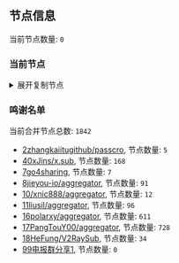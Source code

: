 
## 节点信息
当前节点数量: `0`
### 当前节点
<details>
  <summary>展开复制节点</summary>

    

</details>

### 鸣谢名单
当前合并节点总数: `1842`
- [2zhangkaiitugithub/passcro](https://github.com/zhangkaiitugithub/passcro), 节点数量: `5`
- [40xJins/x.sub](https://github.com/0xJins/x.sub), 节点数量: `168`
- [7go4sharing](https://github.com/go4sharing), 节点数量: `7`
- [8jieyou-io/aggregator](https://github.com/jieyou-io/aggregator), 节点数量: `91`
- [10/xnic888/aggregator](https://github.com/xnic888/aggregator), 节点数量: `12`
- [11liusil/aggregator](https://github.com/liusil/aggregator), 节点数量: `96`
- [16polarxy/aggregator](https://github.com/polarxy/aggregator), 节点数量: `611`
- [17PangTouY00/aggregator](https://github.com/PangTouY00/aggregator), 节点数量: `728`
- [18HeFung/V2RaySub](https://github.com/HeFung/V2RaySub), 节点数量: `34`
- [99电报群分享1](https://github.com/cdddbc/getAirport), 节点数量: `0`


